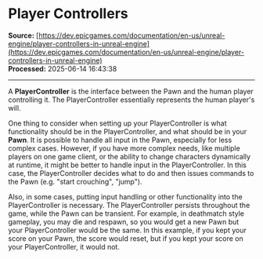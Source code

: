 # Player Controllers

**Source:** [https://dev.epicgames.com/documentation/en-us/unreal-engine/player-controllers-in-unreal-engine](https://dev.epicgames.com/documentation/en-us/unreal-engine/player-controllers-in-unreal-engine)  
**Processed:** 2025-06-14 16:43:38

---

A **PlayerController** is the interface between the Pawn and the human player controlling it. The PlayerController essentially represents the human player's will.

One thing to consider when setting up your PlayerController is what functionality should be in the PlayerController, and what should be in your **Pawn**. It is possible to handle all input in the Pawn, especially for less complex cases. However, if you have more complex needs, like multiple players on one game client, or the ability to change characters dynamically at runtime, it might be better to handle input in the PlayerController. In this case, the PlayerController decides what to do and then issues commands to the Pawn (e.g. "start crouching", "jump").

Also, in some cases, putting input handling or other functionality into the PlayerController is necessary. The PlayerController persists throughout the game, while the Pawn can be transient. For example, in deathmatch style gameplay, you may die and respawn, so you would get a new Pawn but your PlayerController would be the same. In this example, if you kept your score on your Pawn, the score would reset, but if you kept your score on your PlayerController, it would not.